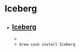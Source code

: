 # Iceberg
- [Iceberg](http://s.sudre.free.fr/Software/Iceberg.html)
  - 
  - 
  - `brew cask install Iceberg`
